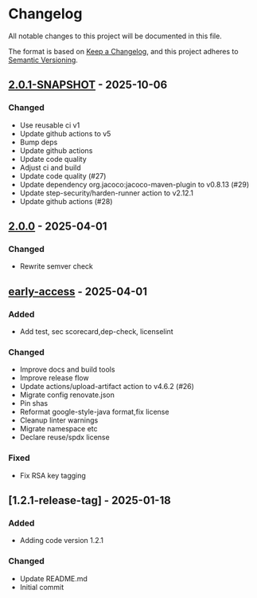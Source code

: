 # Changelog

All notable changes to this project will be documented in this file.

The format is based on [Keep a Changelog](https://keepachangelog.com/en/1.0.0/),
and this project adheres to [Semantic Versioning](https://semver.org/spec/v2.0.0.html).

## [2.0.1-SNAPSHOT] - 2025-10-06

### Changed

- Use reusable ci v1
- Update github actions to v5
- Bump deps
- Update github actions
- Update code quality
- Adjust ci and build
- Update code quality (#27)
- Update dependency org.jacoco:jacoco-maven-plugin to v0.8.13 (#29)
- Update step-security/harden-runner action to v2.12.1
- Update github actions (#28)

## [2.0.0] - 2025-04-01

### Changed

- Rewrite semver check


## [early-access] - 2025-04-01

### Added

- Add test, sec scorecard,dep-check, licenselint

### Changed

- Improve docs and build tools
- Improve release flow
- Update actions/upload-artifact action to v4.6.2 (#26)
- Migrate config renovate.json
- Pin shas
- Reformat google-style-java format,fix license
- Cleanup linter warnings
- Migrate namespace etc
- Declare reuse/spdx license

### Fixed

- Fix RSA key tagging


## [1.2.1-release-tag] - 2025-01-18

### Added

- Adding code version 1.2.1

### Changed

- Update README.md
- Initial commit

[2.0.1-SNAPSHOT]: https://github.com/diggsweden/cose-lib/compare/v2.0.0..v2.0.1-SNAPSHOT
[2.0.0]: https://github.com/diggsweden/cose-lib/compare/early-access..v2.0.0
[early-access]: https://github.com/diggsweden/cose-lib/compare/1.2.1-release-tag..early-access

<!-- generated by git-cliff -->
